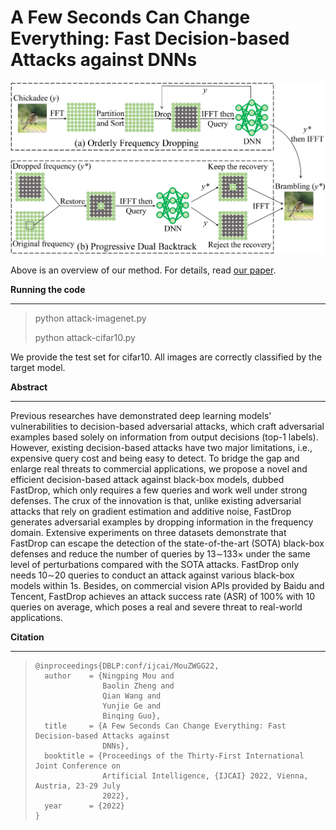 # A Few Seconds Can Change Everything: Fast Decision-based Attacks against DNNs

![](overview.png)



Above is an overview of our method. For details, read [our paper](https://www.ijcai.org/proceedings/2022/464).



**Running the code**

---

> python attack-imagenet.py
>
> python attack-cifar10.py

We provide the test set for cifar10. All images are correctly classified by the target model.



**Abstract** 

---

Previous researches have demonstrated deep learning models' vulnerabilities to decision-based adversarial attacks, which craft adversarial examples based solely on information from output decisions (top-1 labels). However, existing decision-based attacks have two major limitations, i.e., expensive query cost and being easy to detect. To bridge the gap and enlarge real threats to commercial applications, we propose a novel and efficient decision-based attack against black-box models, dubbed FastDrop, which only requires a few queries and work well under strong defenses. The crux of the innovation is that, unlike existing adversarial attacks that rely on gradient estimation and additive noise, FastDrop generates adversarial examples by dropping information in the frequency domain. Extensive experiments on three datasets demonstrate that FastDrop can escape the detection of the state-of-the-art (SOTA) black-box defenses and reduce the number of queries by 13$\sim$133× under the same level of perturbations compared with the SOTA attacks. FastDrop only needs 10$\sim$20 queries to conduct an attack against various black-box models within 1s. Besides, on commercial vision APIs provided by Baidu and Tencent, FastDrop achieves an attack success rate (ASR) of 100% with 10 queries on average, which poses a real and severe threat to real-world applications.



**Citation**

---

> ```
> @inproceedings{DBLP:conf/ijcai/MouZWGG22,
>   author    = {Ningping Mou and
>                Baolin Zheng and
>                Qian Wang and
>                Yunjie Ge and
>                Binqing Guo},
>   title     = {A Few Seconds Can Change Everything: Fast Decision-based Attacks against
>                DNNs},
>   booktitle = {Proceedings of the Thirty-First International Joint Conference on
>                Artificial Intelligence, {IJCAI} 2022, Vienna, Austria, 23-29 July
>                2022},
>   year      = {2022}
> }
> ```